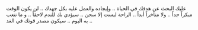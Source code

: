   عليك البحث عن هدفك في الحياة ..
 وإيجاده والعمل عليه بكل جهدك ..
 لن يكون الوقت مبكراً جداً ..
ولا متأخراً أبداً ..
الراحة ليست إلا سجن ..
سيؤدي بك للندم لاحقاً ..
و ما تتعب به اليوم ..
سيكون مصدر قوتك في الغد ..

